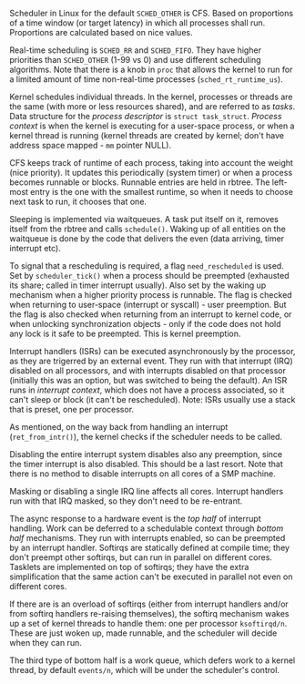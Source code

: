 Scheduler in Linux for the default `SCHED_OTHER` is CFS. Based on proportions of
a time window (or target latency) in which all processes shall run. Proportions
are calculated based on nice values.

Real-time scheduling is `SCHED_RR` and `SCHED_FIFO`. They have higher priorities
than `SCHED_OTHER` (1-99 vs 0) and use different scheduling algorithms. Note
that there is a knob in `proc` that allows the kernel to run for a limited
amount of time non-real-time processes (`sched_rt_runtime_us`).

Kernel schedules individual threads. In the kernel, processes or threads are the
same (with more or less resources shared), and are referred to as *tasks*. Data
structure for the *process descriptor* is `struct task_struct`. *Process
context* is when the kernel is executing for a user-space process, or when a
kernel thread is running (kernel threads are created by kernel; don't have
address space mapped - `mm` pointer NULL).

CFS keeps track of runtime of each process, taking into account the weight (nice
priority). It updates this periodically (system timer) or when a process becomes
runnable or blocks. Runnable entries are held in rbtree. The left-most entry is
the one with the smallest runtime, so when it needs to choose next task to run,
it chooses that one.

Sleeping is implemented via waitqueues. A task put itself on it, removes itself
from the rbtree and calls `schedule()`. Waking up of all entities on the
waitqueue is done by the code that delivers the even (data arriving, timer
interrupt etc).

To signal that a rescheduling is required, a flag `need_rescheduled` is used.
Set by `scheduler_tick()` when a process should be preempted (exhausted its
share; called in timer interrupt usually). Also set by the waking up mechanism
when a higher priority process is runnable. The flag is checked when returning
to user-space (interrupt or syscall) - user preemption. But the flag is also
checked when returning from an interrupt to kernel code, or when unlocking
synchronization objects - only if the code does not hold any lock is it safe to
be preempted. This is kernel preemption.

Interrupt handlers (ISRs) can be executed asynchronously by the processor, as
they are trigerred by an external event. They run with that interrupt (IRQ)
disabled on all processors, and with interrupts disabled on that processor
(initially this was an option, but was switched to being the default). An ISR
runs in *interrupt context*, which does not have a process associated, so it
can't sleep or block (it can't be rescheduled). Note: ISRs usually use  a stack
that is preset, one per processor.

As mentioned, on the way back from handling an interrupt (`ret_from_intr()`),
the kernel checks if the scheduler needs to be called.

Disabling the entire interrupt system disables also any preemption, since the
timer interrupt is also disabled. This should be a last resort. Note that there
is no method to disable interrupts on all cores of a SMP machine.

Masking or disabling a single IRQ line affects all cores. Interrupt handlers run
with that IRQ masked, so they don't need to be re-entrant.

The async response to a hardware event is the *top half* of interrupt handling.
Work can be deferred to a schedulable context through *bottom half* mechanisms.
They run with interrupts enabled, so can be preempted by an interrupt handler.
Softirqs are statically defined at compile time; they don't preempt other
softirqs, but can run in parallel on different cores. Tasklets are implemented
on top of softirqs; they have the extra simplification that the same action
can't be executed in parallel not even on different cores.

If there are is an overload of softirqs (either from interrupt handlers and/or
from softirq handlers re-raising themselves), the softirq mechanism wakes up a
set of kernel threads to handle them: one per processor `ksoftirqd/n`. These are
just woken up, made runnable, and the scheduler will decide when they can run.

The third type of bottom half is a work queue, which defers work to a kernel
thread, by default `events/n`, which will be under the scheduler's control.



